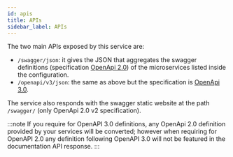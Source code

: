 ```yaml
---
id: apis
title: APIs
sidebar_label: APIs
---
```


<!--
WARNING: this file was automatically generated by Mia-Platform Doc Aggregator.
DO NOT MODIFY IT BY HAND.
Instead, modify the source file and run the aggregator to regenerate this file.
-->

The two main APIs exposed by this service are:

- `/swagger/json`: it gives the JSON that aggregates the swagger definitions (specification [OpenApi 2.0](https://swagger.io/specification/v2/)) of the microservices listed inside the configuration.
- `/openapi/v3/json`: the same as above but the specification is [OpenApi 3.0](https://swagger.io/specification/).

The service also responds with the swagger static website at the path `/swagger/` (only OpenApi 2.0 v2 specification).

:::note
If you require for OpenAPI 3.0 definitions, any OpenApi 2.0 definition provided by your services will be converted; however when requiring for OpenAPI 2.0 any definition following OpenAPI 3.0 will not be featured in the documentation API response.
:::
